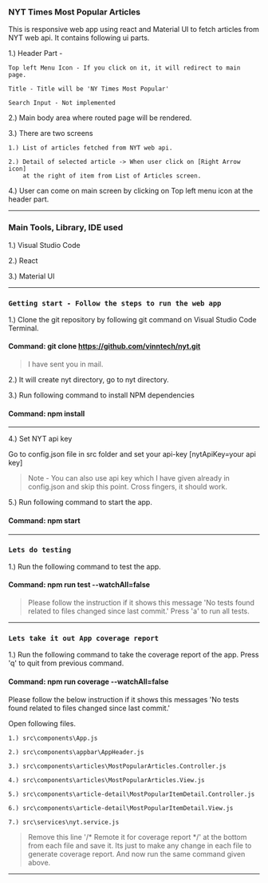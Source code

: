 
### NYT Times Most Popular Articles

This is responsive web app using react and Material UI to fetch articles from NYT web api. 
It contains following ui parts.

1.) Header Part - 

    Top left Menu Icon - If you click on it, it will redirect to main page.

    Title - Title will be 'NY Times Most Popular'

    Search Input - Not implemented

2.) Main body area where routed page will be rendered.

3.) There are two screens

    1.) List of articles fetched from NYT web api.

    2.) Detail of selected article -> When user click on [Right Arrow icon] 
        at the right of item from List of Articles screen.

4.) User can come on main screen by clicking on Top left menu icon at the header part.

---

### Main Tools, Library, IDE used

1.) Visual Studio Code

2.) React

3.) Material UI

---

### `Getting start - Follow the steps to run the web app`

1.) Clone the git repository by following git command on Visual Studio Code Terminal.

#### Command: git clone https://github.com/vinntech/nyt.git

> I have sent you in mail.

2.) It will create nyt directory, go to nyt directory.

3.) Run following command to install NPM dependencies

#### Command: npm install

---

4.) Set NYT api key

Go to config.json file in src folder and set your api-key [nytApiKey=your api key]

>Note - You can also use api key which I have given already in config.json and skip this point. 
Cross fingers, it should work.

5.) Run following command to start the app.

#### Command:  npm start

---

### `Lets do testing`

1.) Run the following command to test the app.


#### Command: npm run test --watchAll=false

>Please follow the instruction if it shows this message 'No tests found related to files changed since last commit.' 
Press 'a' to run all tests.

---

### `Lets take it out App coverage report`

1.) Run the following command to take the coverage report of the app. Press 'q' to quit from previous command.

#### Command: npm run coverage --watchAll=false


Please follow the below instruction if it shows this messages 'No tests found related to files changed since last commit.'

Open following files.

    
    1.) src\components\App.js

    2.) src\components\appbar\AppHeader.js

    3.) src\components\articles\MostPopularArticles.Controller.js

    4.) src\components\articles\MostPopularArticles.View.js

    5.) src\components\article-detail\MostPopularItemDetail.Controller.js

    6.) src\components\article-detail\MostPopularItemDetail.View.js

    7.) src\services\nyt.service.js

>Remove this line '/* Remote it for coverage report */' at the bottom from each file and save it. 
Its just to make any change in each file to generate coverage report. And now run the same command given above.

---

